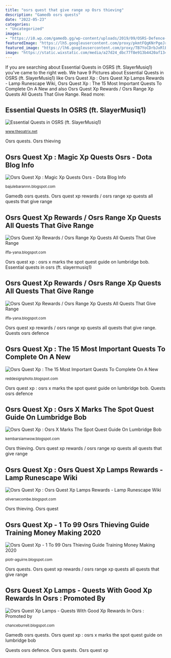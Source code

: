 ```yaml
---
title: "osrs quest that give range xp Osrs thieving"
description: "Gamedb osrs quests"
date: "2022-05-23"
categories:
- "Uncategorized"
images:
- "https://i0.wp.com/gamedb.gg/wp-content/uploads/2019/09/OSRS-Defence-XP-Quests.png"
featuredImage: "https://lh5.googleusercontent.com/proxy/pkmtFQgKNrPgeJryKAMS0VjG-NBycyFIeKrKIz3msK5Qxlb-Rb1izG28QNJ0dXyqoGqyuntzgxq4dY7csU4wqso=w1200-h630-p-k-no-nu"
featured_image: "https://lh6.googleusercontent.com/proxy/TB7YoCDrbJxRlEuDC2Y3uvwuUiGNDnsdcEVVWRRr8cpW0RB78YNhuznc4yIvrYhF_0bmzobvwg=w1200-h630-p-k-no-nu"
image: "https://static.wixstatic.com/media/a27d24_dbc77f8e913b4420af134dd4b10c0bb0~mv2.png/v1/fit/w_758,h_424,al_c,q_5/file.jpg"
---
```


If you are searching about Essential Quests in OSRS (ft. SlayerMusiq1) you've came to the right web. We have 9 Pictures about Essential Quests in OSRS (ft. SlayerMusiq1) like Osrs Quest Xp : Osrs Quest Xp Lamps Rewards - Lamp Runescape Wiki, Osrs Quest Xp : The 15 Most Important Quests To Complete On A New and also Osrs Quest Xp Rewards / Osrs Range Xp Quests All Quests That Give Range. Read more:

## Essential Quests In OSRS (ft. SlayerMusiq1)

![Essential Quests in OSRS (ft. SlayerMusiq1)](https://static.wixstatic.com/media/a27d24_979e1f2a869b41cbbcf0d15da3d76e41~mv2.png/v1/fit/w_645%2Ch_198%2Cal_c/file.png "Osrs xp quest rewards quests source f2p")

<small>www.theoatrix.net</small>

Osrs quests. Osrs thieving

## Osrs Quest Xp : Magic Xp Quests Osrs - Dota Blog Info

![Osrs Quest Xp : Magic Xp Quests Osrs - Dota Blog Info](https://lh6.googleusercontent.com/proxy/TB7YoCDrbJxRlEuDC2Y3uvwuUiGNDnsdcEVVWRRr8cpW0RB78YNhuznc4yIvrYhF_0bmzobvwg=w1200-h630-p-k-no-nu "Osrs quest xp : magic xp quests osrs")

<small>bajulebarannn.blogspot.com</small>

Gamedb osrs quests. Osrs quest xp rewards / osrs range xp quests all quests that give range

## Osrs Quest Xp Rewards / Osrs Range Xp Quests All Quests That Give Range

![Osrs Quest Xp Rewards / Osrs Range Xp Quests All Quests That Give Range](https://gamedb.gg/wp-content/uploads/2019/09/OSRS-Range-XP-Quests-400x250.png "Osrs quests")

<small>iffa-yana.blogspot.com</small>

Osrs quest xp : osrs x marks the spot quest guide on lumbridge bob. Essential quests in osrs (ft. slayermusiq1)

## Osrs Quest Xp Rewards / Osrs Range Xp Quests All Quests That Give Range

![Osrs Quest Xp Rewards / Osrs Range Xp Quests All Quests That Give Range](https://static.wixstatic.com/media/a27d24_dbc77f8e913b4420af134dd4b10c0bb0~mv2.png/v1/fit/w_758,h_424,al_c,q_5/file.jpg "Gamedb osrs quests")

<small>iffa-yana.blogspot.com</small>

Osrs quest xp rewards / osrs range xp quests all quests that give range. Quests osrs defence

## Osrs Quest Xp : The 15 Most Important Quests To Complete On A New

![Osrs Quest Xp : The 15 Most Important Quests To Complete On A New](https://i.ytimg.com/vi/ieZ28TuKXVs/maxresdefault.jpg "Osrs quest")

<small>reddesignphoto.blogspot.com</small>

Osrs quest xp : osrs x marks the spot quest guide on lumbridge bob. Quests osrs defence

## Osrs Quest Xp : Osrs X Marks The Spot Quest Guide On Lumbridge Bob

![Osrs Quest Xp : Osrs X Marks The Spot Quest Guide On Lumbridge Bob](https://external-preview.redd.it/Ymq749PuJpVQ_wW92vEtV253IWgCprA8UZxrec2azbE.jpg?auto=webp&amp;s=8399cb634c819e915a832350fd0cb7577e280d50 "Osrs quest")

<small>kembarsiamwow.blogspot.com</small>

Osrs thieving. Osrs quest xp rewards / osrs range xp quests all quests that give range

## Osrs Quest Xp : Osrs Quest Xp Lamps Rewards - Lamp Runescape Wiki

![Osrs Quest Xp : Osrs Quest Xp Lamps Rewards - Lamp Runescape Wiki](https://lh5.googleusercontent.com/proxy/pkmtFQgKNrPgeJryKAMS0VjG-NBycyFIeKrKIz3msK5Qxlb-Rb1izG28QNJ0dXyqoGqyuntzgxq4dY7csU4wqso=w1200-h630-p-k-no-nu "Osrs quest xp : the 15 most important quests to complete on a new")

<small>oliversecombe.blogspot.com</small>

Osrs thieving. Osrs quest

## Osrs Quest Xp - 1 To 99 Osrs Thieving Guide Training Money Making 2020

![Osrs Quest Xp - 1 To 99 Osrs Thieving Guide Training Money Making 2020](https://i0.wp.com/gamedb.gg/wp-content/uploads/2019/09/OSRS-Defence-XP-Quests.png "Essential quests in osrs (ft. slayermusiq1)")

<small>piotr-aguirre.blogspot.com</small>

Osrs quests. Osrs quest xp rewards / osrs range xp quests all quests that give range

## Osrs Quest Xp Lamps - Quests With Good Xp Rewards In Osrs : Promoted By

![Osrs Quest Xp Lamps - Quests With Good Xp Rewards In Osrs : Promoted by](https://i.ytimg.com/vi/EXJl-33AUAE/maxresdefault.jpg "Quests osrs defence")

<small>chanceburrell.blogspot.com</small>

Gamedb osrs quests. Osrs quest xp : osrs x marks the spot quest guide on lumbridge bob

Quests osrs defence. Osrs quests. Osrs quest xp
